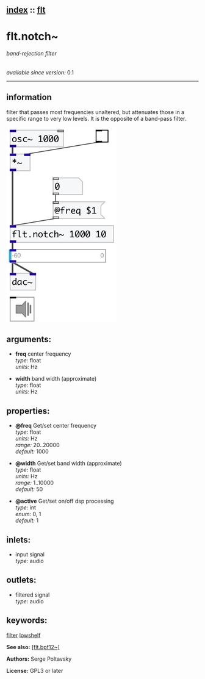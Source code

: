 [index](index.html) :: [flt](category_flt.html)
---

# flt.notch~

###### band-rejection filter

*available since version:* 0.1

---


## information
filter that passes most frequencies unaltered, but attenuates those in a specific range to very low levels. It is the opposite of a band-pass filter.


[![example](../examples/img/flt.notch~.jpg)](../examples/pd/flt.notch~.pd)



## arguments:

* **freq**
center frequency<br>
_type:_ float<br>
_units:_ Hz<br>

* **width**
band width (approximate)<br>
_type:_ float<br>
_units:_ Hz<br>





## properties:

* **@freq** 
Get/set center frequency<br>
_type:_ float<br>
_units:_ Hz<br>
_range:_ 20..20000<br>
_default:_ 1000<br>

* **@width** 
Get/set band width (approximate)<br>
_type:_ float<br>
_units:_ Hz<br>
_range:_ 1..10000<br>
_default:_ 50<br>

* **@active** 
Get/set on/off dsp processing<br>
_type:_ int<br>
_enum:_ 0, 1<br>
_default:_ 1<br>



## inlets:

* input signal<br>
_type:_ audio



## outlets:

* filtered signal<br>
_type:_ audio



## keywords:

[filter](keywords/filter.html)
[lowshelf](keywords/lowshelf.html)



**See also:**
[\[flt.bpf12~\]](flt.bpf12~.html)




**Authors:** Serge Poltavsky




**License:** GPL3 or later





